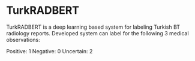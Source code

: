 # TurkRADBERT

TurkRADBERT is a deep learning based system for labeling Turkish BT radiology reports. Developed system can label for the following 3 medical observations:

Positive: 1
Negative: 0
Uncertain: 2
